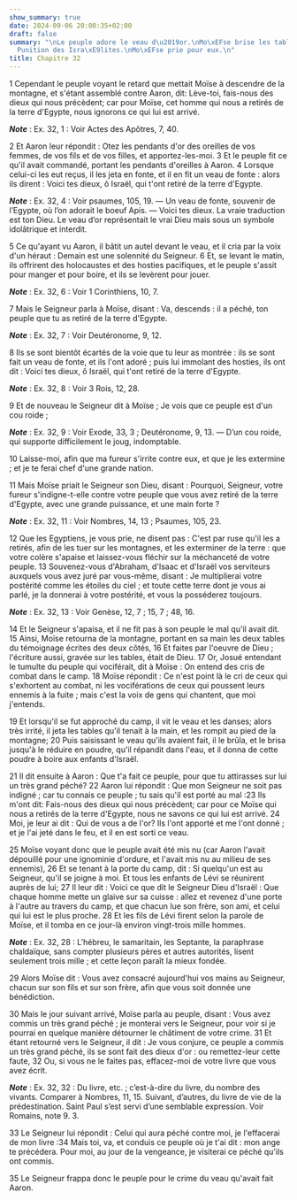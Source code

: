 ```yaml
---
show_summary: true
date: 2024-09-06 20:00:35+02:00
draft: false
summary: "\nLe peuple adore le veau d\u2019or.\nMo\xEFse brise les tables de la loi.\n\
  Punition des Isra\xE9lites.\nMo\xEFse prie pour eux.\n"
title: Chapitre 32
---
```





1 Cependant le peuple voyant le retard que mettait Moïse à descendre de la montagne, et s'étant assemblé contre Aaron, dit: Lève-toi, fais-nous des dieux qui nous précèdent; car pour Moïse, cet homme qui nous a retirés de la terre d'Egypte, nous ignorons ce qui lui est arrivé.

***Note*** :  Ex. 32, 1 : Voir Actes des Apôtres, 7, 40.

2 Et Aaron leur répondit : Otez les pendants d'or des oreilles de vos femmes, de vos fils et de vos filles, et apportez-les-moi. 3 Et le peuple fit ce qu'il avait commandé, portant les pendants d'oreilles à Aaron. 4 Lorsque celui-ci les eut reçus, il les jeta en fonte, et il en fit un veau de fonte : alors ils dirent : Voici tes dieux, ô Israël, qui t'ont retiré de la terre d'Egypte.

***Note*** :  Ex. 32, 4 : Voir psaumes, 105, 19. ― Un veau de fonte, souvenir de l’Egypte, où l’on adorait le boeuf Apis. ― Voici tes dieux. La vraie traduction est ton Dieu. Le veau d’or représentait le vrai Dieu mais sous un symbole idolâtrique et interdit.

5 Ce qu'ayant vu Aaron, il bâtit un autel devant le veau, et il cria par la voix d'un héraut : Demain est une solennité du Seigneur. 6 Et, se levant le matin, ils offrirent des holocaustes et des hosties pacifiques, et le peuple s'assit pour manger et pour boire, et ils se levèrent pour jouer.

***Note*** :  Ex. 32, 6 : Voir 1 Corinthiens, 10, 7.


7 Mais le Seigneur parla à Moïse, disant : Va, descends : il a péché, ton peuple que tu as retiré de la terre d'Egypte.

***Note*** :  Ex. 32, 7 : Voir Deutéronome, 9, 12.

8 Ils se sont bientôt écartés de la voie que tu leur as montrée : ils se sont fait un veau de fonte, et ils l'ont adoré ; puis lui immolant des hosties, ils ont dit : Voici tes dieux, ô Israël, qui t'ont retiré de la terre d'Egypte.

***Note*** :  Ex. 32, 8 : Voir 3 Rois, 12, 28.

9 Et de nouveau le Seigneur dit à Moïse ; Je vois que ce peuple est d'un cou roide ;

***Note*** :  Ex. 32, 9 : Voir Exode, 33, 3 ; Deutéronome, 9, 13. ― D’un cou roide, qui supporte difficilement le joug, indomptable.

10 Laisse-moi, afin que ma fureur s'irrite contre eux, et que je les extermine ; et je te ferai chef d'une grande nation.


11 Mais Moïse priait le Seigneur son Dieu, disant : Pourquoi, Seigneur, votre fureur s'indigne-t-elle contre votre peuple que vous avez retiré de la terre d'Egypte, avec une grande puissance, et une main forte ?

***Note*** :  Ex. 32, 11 : Voir Nombres, 14, 13 ; Psaumes, 105, 23.

12 Que les Egyptiens, je vous prie, ne disent pas : C'est par ruse qu'il les a retirés, afin de les tuer sur les montagnes, et les exterminer de la terre : que votre colère s'apaise et laissez-vous fléchir sur la méchanceté de votre peuple. 13 Souvenez-vous d'Abraham, d'Isaac et d'Israël vos serviteurs auxquels vous avez juré par vous-même, disant : Je multiplierai votre postérité comme les étoiles du ciel ; et toute cette terre dont je vous ai parlé, je la donnerai à votre postérité, et vous la posséderez toujours.

***Note*** :  Ex. 32, 13 : Voir Genèse, 12, 7 ; 15, 7 ; 48, 16.


14 Et le Seigneur s'apaisa, et il ne fit pas à son peuple le mal qu'il avait dit. 15 Ainsi, Moïse retourna de la montagne, portant en sa main les deux tables du témoignage écrites des deux côtés, 16 Et faites par l'oeuvre de Dieu ; l'écriture aussi, gravée sur les tables, était de Dieu. 17 Or, Josué entendant le tumulte du peuple qui vociférait, dit à Moïse : On entend des cris de combat dans le camp. 18 Moïse répondit : Ce n'est point là le cri de ceux qui s'exhortent au combat, ni les vociférations de ceux qui poussent leurs ennemis à la fuite ; mais c'est la voix de gens qui chantent, que moi j'entends.

19 Et lorsqu'il se fut approché du camp, il vit le veau et les danses; alors très irrité, il jeta les tables qu'il tenait à la main, et les rompit au pied de la montagne; 20 Puis saisissant le veau qu'ils avaient fait, il le brûla, et le brisa jusqu'à le réduire en poudre, qu'il répandit dans l'eau, et il donna de cette poudre à boire aux enfants d'Israël.


21 Il dit ensuite à Aaron : Que t'a fait ce peuple, pour que tu attirasses sur lui un très grand péché? 22 Aaron lui répondit : Que mon Seigneur ne soit pas indigné ; car tu connais ce peuple ; tu sais qu'il est porté au mal :23 Ils m'ont dit: Fais-nous des dieux qui nous précèdent; car pour ce Moïse qui nous a retirés de la terre d'Egypte, nous ne savons ce qui lui est arrivé. 24 Moi, je leur ai dit : Qui de vous a de l'or? Ils l'ont apporté et me l'ont donné ; et je l'ai jeté dans le feu, et il en est sorti ce veau.


25 Moïse voyant donc que le peuple avait été mis nu (car Aaron l'avait dépouillé pour une ignominie d'ordure, et l'avait mis nu au milieu de ses ennemis), 26 Et se tenant à la porte du camp, dit : Si quelqu'un est au Seigneur, qu'il se joigne à moi. Et tous les enfants de Lévi se réunirent auprès de lui; 27 Il leur dit : Voici ce que dit le Seigneur Dieu d'Israël : Que chaque homme mette un glaive sur sa cuisse : allez et revenez d'une porte à l'autre au travers du camp, et que chacun lue son frère, son ami, et celui qui lui est le plus proche. 28 Et les fils de Lévi firent selon la parole de Moïse, et il tomba en ce jour-là environ vingt-trois mille hommes.

***Note*** :  Ex. 32, 28 : L’hébreu, le samaritain, les Septante, la paraphrase chaldaïque, sans compter plusieurs pères et autres autorités, lisent seulement trois mille ; et cette leçon paraît la mieux fondée.

29 Alors Moïse dit : Vous avez consacré aujourd'hui vos mains au Seigneur, chacun sur son fils et sur son frère, afin que vous soit donnée une bénédiction.


30 Mais le jour suivant arrivé, Moïse parla au peuple, disant : Vous avez commis un très grand péché ; je monterai vers le Seigneur, pour voir si je pourrai en quelque manière détourner le châtiment de votre crime. 31 Et étant retourné vers le Seigneur, il dit : Je vous conjure, ce peuple a commis un très grand péché, ils se sont fait des dieux d'or : ou remettez-leur cette faute, 32 Ou, si vous ne le faites pas, effacez-moi de votre livre que vous avez écrit.

***Note*** :  Ex. 32, 32 : Du livre, etc. ; c’est-à-dire du livre, du nombre des vivants. Comparer à Nombres, 11, 15. Suivant, d’autres, du livre de vie de la prédestination. Saint Paul s’est servi d’une semblable expression. Voir Romains, note 9. 3.

33 Le Seigneur lui répondit : Celui qui aura péché contre moi, je l'effacerai de mon livre :34 Mais toi, va, et conduis ce peuple où je t'ai dit : mon ange te précédera. Pour moi, au jour de la vengeance, je visiterai ce péché qu'ils ont commis.


35 Le Seigneur frappa donc le peuple pour le crime du veau qu'avait fait Aaron.

